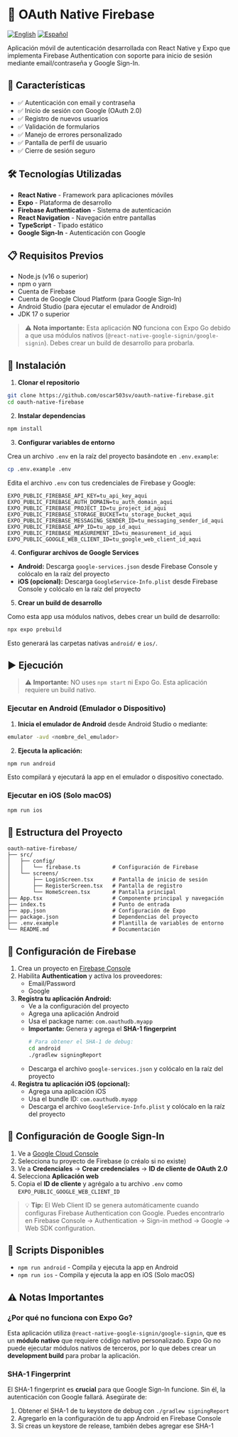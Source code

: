 # 🔐 OAuth Native Firebase

[![English](https://img.shields.io/badge/lang-English-blue.svg)](README.md)
[![Español](https://img.shields.io/badge/lang-Español-red.svg)](README.es.md)

Aplicación móvil de autenticación desarrollada con React Native y Expo que implementa Firebase Authentication con soporte para inicio de sesión mediante email/contraseña y Google Sign-In.

## 📱 Características

- ✅ Autenticación con email y contraseña
- ✅ Inicio de sesión con Google (OAuth 2.0)
- ✅ Registro de nuevos usuarios
- ✅ Validación de formularios
- ✅ Manejo de errores personalizado
- ✅ Pantalla de perfil de usuario
- ✅ Cierre de sesión seguro

## 🛠️ Tecnologías Utilizadas

- **React Native** - Framework para aplicaciones móviles
- **Expo** - Plataforma de desarrollo
- **Firebase Authentication** - Sistema de autenticación
- **React Navigation** - Navegación entre pantallas
- **TypeScript** - Tipado estático
- **Google Sign-In** - Autenticación con Google

## 📋 Requisitos Previos

- Node.js (v16 o superior)
- npm o yarn
- Cuenta de Firebase
- Cuenta de Google Cloud Platform (para Google Sign-In)
- Android Studio (para ejecutar el emulador de Android)
- JDK 17 o superior

> ⚠️ **Nota importante:** Esta aplicación **NO** funciona con Expo Go debido a que usa módulos nativos (`@react-native-google-signin/google-signin`). Debes crear un build de desarrollo para probarla.

## 🚀 Instalación

1. **Clonar el repositorio**
```bash
git clone https://github.com/oscar503sv/oauth-native-firebase.git
cd oauth-native-firebase
```

2. **Instalar dependencias**
```bash
npm install
```

3. **Configurar variables de entorno**

Crea un archivo `.env` en la raíz del proyecto basándote en `.env.example`:

```bash
cp .env.example .env
```

Edita el archivo `.env` con tus credenciales de Firebase y Google:

```env
EXPO_PUBLIC_FIREBASE_API_KEY=tu_api_key_aqui
EXPO_PUBLIC_FIREBASE_AUTH_DOMAIN=tu_auth_domain_aqui
EXPO_PUBLIC_FIREBASE_PROJECT_ID=tu_project_id_aqui
EXPO_PUBLIC_FIREBASE_STORAGE_BUCKET=tu_storage_bucket_aqui
EXPO_PUBLIC_FIREBASE_MESSAGING_SENDER_ID=tu_messaging_sender_id_aqui
EXPO_PUBLIC_FIREBASE_APP_ID=tu_app_id_aqui
EXPO_PUBLIC_FIREBASE_MEASUREMENT_ID=tu_measurement_id_aqui
EXPO_PUBLIC_GOOGLE_WEB_CLIENT_ID=tu_google_web_client_id_aqui
```

4. **Configurar archivos de Google Services**

- **Android:** Descarga `google-services.json` desde Firebase Console y colócalo en la raíz del proyecto
- **iOS (opcional):** Descarga `GoogleService-Info.plist` desde Firebase Console y colócalo en la raíz del proyecto

5. **Crear un build de desarrollo**

Como esta app usa módulos nativos, debes crear un build de desarrollo:

```bash
npx expo prebuild
```

Esto generará las carpetas nativas `android/` e `ios/`.

## ▶️ Ejecución

> ⚠️ **Importante:** NO uses `npm start` ni Expo Go. Esta aplicación requiere un build nativo.

### Ejecutar en Android (Emulador o Dispositivo)

1. **Inicia el emulador de Android** desde Android Studio o mediante:
```bash
emulator -avd <nombre_del_emulador>
```

2. **Ejecuta la aplicación:**
```bash
npm run android
```

Esto compilará y ejecutará la app en el emulador o dispositivo conectado.

### Ejecutar en iOS (Solo macOS)

```bash
npm run ios
```

## 📁 Estructura del Proyecto

```
oauth-native-firebase/
├── src/
│   ├── config/
│   │   └── firebase.ts          # Configuración de Firebase
│   └── screens/
│       ├── LoginScreen.tsx      # Pantalla de inicio de sesión
│       ├── RegisterScreen.tsx   # Pantalla de registro
│       └── HomeScreen.tsx       # Pantalla principal
├── App.tsx                      # Componente principal y navegación
├── index.ts                     # Punto de entrada
├── app.json                     # Configuración de Expo
├── package.json                 # Dependencias del proyecto
├── .env.example                 # Plantilla de variables de entorno
└── README.md                    # Documentación
```

## 🔧 Configuración de Firebase

1. Crea un proyecto en [Firebase Console](https://console.firebase.google.com/)
2. Habilita **Authentication** y activa los proveedores:
   - Email/Password
   - Google
3. **Registra tu aplicación Android:**
   - Ve a la configuración del proyecto
   - Agrega una aplicación Android
   - Usa el package name: `com.oauthudb.myapp`
   - **Importante:** Genera y agrega el **SHA-1 fingerprint**
     ```bash
     # Para obtener el SHA-1 de debug:
     cd android
     ./gradlew signingReport
     ```
   - Descarga el archivo `google-services.json` y colócalo en la raíz del proyecto
4. **Registra tu aplicación iOS (opcional):**
   - Agrega una aplicación iOS
   - Usa el bundle ID: `com.oauthudb.myapp`
   - Descarga el archivo `GoogleService-Info.plist` y colócalo en la raíz del proyecto

## 🔑 Configuración de Google Sign-In

1. Ve a [Google Cloud Console](https://console.cloud.google.com/)
2. Selecciona tu proyecto de Firebase (o créalo si no existe)
3. Ve a **Credenciales** → **Crear credenciales** → **ID de cliente de OAuth 2.0**
4. Selecciona **Aplicación web**
5. Copia el **ID de cliente** y agrégalo a tu archivo `.env` como `EXPO_PUBLIC_GOOGLE_WEB_CLIENT_ID`

> 💡 **Tip:** El Web Client ID se genera automáticamente cuando configuras Firebase Authentication con Google. Puedes encontrarlo en Firebase Console → Authentication → Sign-in method → Google → Web SDK configuration.

## 📝 Scripts Disponibles

- `npm run android` - Compila y ejecuta la app en Android
- `npm run ios` - Compila y ejecuta la app en iOS (Solo macOS)

## ⚠️ Notas Importantes

### ¿Por qué no funciona con Expo Go?

Esta aplicación utiliza `@react-native-google-signin/google-signin`, que es un **módulo nativo** que requiere código nativo personalizado. Expo Go no puede ejecutar módulos nativos de terceros, por lo que debes crear un **development build** para probar la aplicación.

### SHA-1 Fingerprint

El SHA-1 fingerprint es **crucial** para que Google Sign-In funcione. Sin él, la autenticación con Google fallará. Asegúrate de:

1. Obtener el SHA-1 de tu keystore de debug con `./gradlew signingReport`
2. Agregarlo en la configuración de tu app Android en Firebase Console
3. Si creas un keystore de release, también debes agregar ese SHA-1
